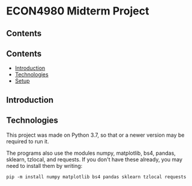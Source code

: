 # ECON4980 Midterm Project

## Contents
## Contents
* [Introduction](#Introduction)
* [Technologies](#technologies)
* [Setup](#setup)

## Introduction


## Technologies
This project was made on Python 3.7, so that or a newer version may be required to run it. 

The programs also use the modules numpy, matplotlib, bs4, pandas, sklearn, tzlocal, and requests. If you don't have these already, you may need to install them by writing:

`pip -m install numpy matplotlib bs4 pandas sklearn tzlocal requests`




## 
